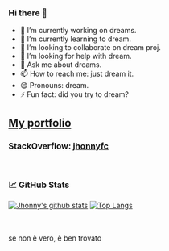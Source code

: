 ### Hi there 👋

- 🔭 I’m currently working on dreams.
- 🌱 I’m currently learning to dream.
- 👯 I’m looking to collaborate on dream proj.
- 🤔 I’m looking for help with dream.
- 💬 Ask me about dreams.
- 📫 How to reach me: just dream it.
- 😄 Pronouns: dream.
- ⚡ Fun fact: did you try to dream?

## [My portfolio](https://jhonnyfc.github.io/)
### StackOverflow: [jhonnyfc](https://stackoverflow.com/users/14626810/jhonnyfc)

<br>

### 📈 GitHub Stats

[![Jhonny's github stats](https://github-readme-stats.vercel.app/api?username=jfchicaiza&show_icons=true&line_height=21&show_icons=true&hide_border=true&count_private=true)](https://github.com/jhonnyfc)
[![Top Langs](https://github-readme-stats.vercel.app/api/top-langs/?username=jfchicaiza&show_icons=true&layout=compact&hide_border=true)](https://github.com/jhonnyfc)

<br> <br>
se non è vero, è ben trovato
